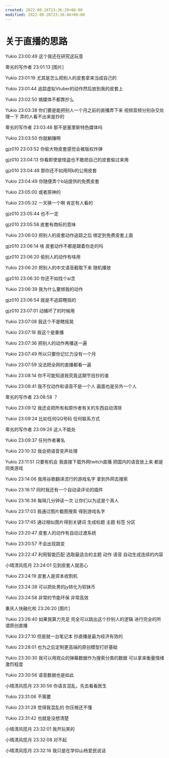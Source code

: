 ```yaml
---
created: 2022-08-26T23:36:29+08:00
modified: 2022-08-26T23:36:46+08:00
---
```


# 关于直播的思路

Yukio 23:00:49
这个我还在研究这玩意

卑劣的写作者 23:01:13
[图片]

Yukio 23:01:19
尤其是怎么把别人的皮套拿来当成自己的

Yukio 23:01:44
追踪虚拟Vtuber的动作然后放到我的皮套上

Yukio 23:02:50
搞媒体不都靠抄么

Yukio 23:03:38
你们要是能把别人一个月之前的直播弄下来 视频音频分别杂交处理一下 弄的人看不出来是抄的

卑劣的写作者 23:03:48
那不是塞里斯特色媒体吗

Yukio 23:03:50
你就躺赚啊

gjz010 23:03:52
你偷大物皮套感觉会被版权炸弹

gjz010 23:04:13
你看即使是怪盗也不敢把自己的皮套偷过来用

gjz010 23:04:48
那你还不如用阿b的公用皮套

Yukio 23:04:49
你随便弄个b站提供的免费皮套

Yukio 23:05:00
或者原神的

Yukio 23:05:32
一天换一个啊 肯定有人看的

gjz010 23:05:44
也不一定

gjz010 23:05:58
皮套有商标的意味

Yukio 23:06:03
把别人的皮套动作追踪之后 绑定到免费皮套上面

gjz010 23:06:14
啥 皮套动作不都是跟着你走的吗

gjz010 23:06:20
偷别人的动作有啥用

Yukio 23:06:20
把别人的中文语音截取下来 随机播放

gjz010 23:06:30
你还不如找个ai念

Yukio 23:06:39
我为什么要绑我的动作

gjz010 23:06:54
就是不追踪瞎摇的

gjz010 23:07:01
动捕坏了的时候用

Yukio 23:07:08
我这个不是瞎摇晃

Yukio 23:07:18
我这个是重播

Yukio 23:07:36
把别人的动作再播送一遍

Yukio 23:07:49
所以只要你记忆力没有一个月

Yukio 23:07:59
没法把全网的直播都看一遍

Yukio 23:08:14
你不可能知道我究竟这期节目抄的谁

Yukio 23:08:41
我不仅动作和语音不是一个人 画面也是另外一个人

卑劣的写作者 23:08:58
？

Yukio 23:09:12
我还会把所有和原作者有关的东西自动清除

Yukio 23:09:24
比如任何QQ号码 任何联系方式

卑劣的写作者 23:09:26
这人不能处

Yukio 23:09:37
任何作者署名

Yukio 23:10:32
我会把语音变声处理

Yukio 23:11:51
只要有机会 我直接下载外网twitch直播 把国内的语音放上来 都是同类游戏

Yukio 23:14:06
我用谷歌翻译流行的游戏名字 拿到外网去搜索

Yukio 23:16:17
同时我还有一个自动读评论的插件

Yukio 23:16:36
每隔几分钟读一次 让你们以为这是个真人

Yukio 23:17:03
我通过图片截图搜索 得到游戏名字

Yukio 23:17:45
通过相似图片得到关键词 生成标题 主题 标签 分区

Yukio 23:20:47
皮套人的动作有自动过渡系统

Yukio 23:20:57
不会出现跳变

Yukio 23:22:47
利用智能匹配 选取最适合的主题 动作 语音 自动生成连续的内容

小晴清风揽月 23:24:01
见到皮套人就恶心

Yukio 23:24:19
皮套人是资本收割机

Yukio 23:24:38
可以把处男的jy转化为软妹币

Yukio 23:24:58
非常的节能环保 非常高效

重庆人快融化啦 23:26:20
[图片]

Yukio 23:26:40
如果我算力充足 完全可以跳出这个抄别人的逻辑 进行完全的所谓原创直播

Yukio 23:27:10
但是就一台笔记本 抄直播是最为经济有效的

Yukio 23:28:01
也为之后定制更高端的原创模型打好基础

Yukio 23:30:30
我可以用观众的弹幕数据作为搜索分类的数据 可以拿来衡量情绪激烈程度

Yukio 23:30:56
语音数据也是如此

小晴清风揽月 23:30:56
你语言混乱，先去看看医生

Yukio 23:31:06
不需要

Yukio 23:31:28
觉得我混乱的 你压根还不懂

Yukio 23:31:42
也就是没想清楚

小晴清风揽月 23:32:01
我开玩笑的

小晴清风揽月 23:32:08
对不起

小晴清风揽月 23:32:16
我只是在学仰山杨爱民说话
